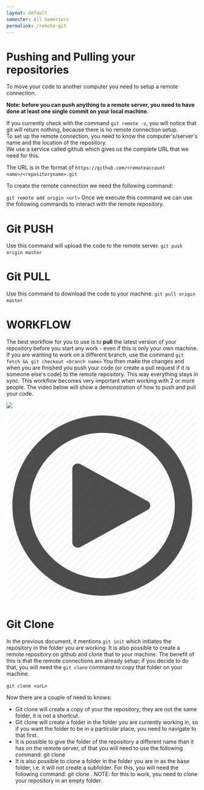 ```yaml
---
layout: default
semester: All Semesters
permalink: /remote-git
---
```


# Pushing and Pulling your repositories
To move your code to another computer you need to setup a remote connection.

**Note: before you can push anything to a remote server, you need to have done at least one single commit on your local machine.**

If you currently check with the command `git remote -v`, you will notice that git will return nothing, because there is no remote connection setup.  
To set up the remote connection, you need to know the computer's/server's name and the location of the repository.  
We use a service called github which gives us the complete URL that we need for this.

The URL is in the format of
`https://github.com/<remoteaccount name>/<repositoryname>.git`

To create the remote connection we need the following command:

`git remote add origin <url>`
Once we execute this command we can use the following commands to interact with the remote 
repository.

# Git PUSH
Use this command will upload the code to the remote server.
`git push origin master`

# Git PULL
Use this command to download the code to your machine.
`git pull origin master`

# WORKFLOW
The best workflow for you to use is to **pull** the latest version of your repository before you start any work - even if this is only your own machine. If you are wanting to work on a different branch, use the command `git fetch && git checkout <branch name>`
You then make the changes and when you are finished you push your code (or create a pull request if it is someone else's code) to the remote repository.
This way everything stays in sync. This workflow becomes very important when working with 2 or more people.
The video below will show a demonstration of how to push and pull your code.

<a href="https://www.youtube.com/watch?v=B2Qfqb2YHJo" target="_blank">
    <span class="images">
        <img src="https://img.youtube.com/vi/B2Qfqb2YHJo/0.jpg" >
        <img class="playbtn playbtn2" src="./assets/images/playbtn.png" >
    </span>
</a>



# Git Clone
In the previous document, it mentions `git init` which initiates the repository in the folder you are working.
It is also possible to create a remote repository on github and clone that to your machine. The benefit of this is that the remote connections are already setup; if you decide to do that, you will need the `git clone` command to copy that folder on your machine.

`git clone <urL>`

Now there are a couple of need to knows:

* Git clone will create a copy of your the repository; they are not the same folder, it is not a shortcut.
* Git clone will create a folder in the folder you are currently working in, so if you want the folder to be in a particular place, you need to navigate to that first.
* It is possible to give the folder of the repository a different name than it has on the remote server, of that you will need to use the following command: git clone <url> <foldername>
* It is also possible to clone a folder in the folder you are in as the base folder, i.e. it will not create a subfolder. For this, you will need the following command: git clone <url> . NOTE: for this to work, you need to clone your repository in an empty folder.
